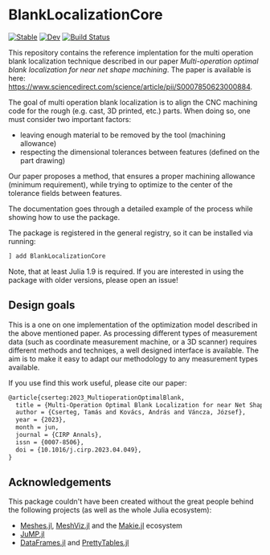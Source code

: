 # BlankLocalizationCore

[![Stable](https://img.shields.io/badge/docs-stable-blue.svg)](https://cserteGT3.github.io/BlankLocalizationCore.jl/stable/)
[![Dev](https://img.shields.io/badge/docs-dev-blue.svg)](https://cserteGT3.github.io/BlankLocalizationCore.jl/dev/)
[![Build Status](https://github.com/cserteGT3/BlankLocalizationCore.jl/actions/workflows/CI.yml/badge.svg?branch=main)](https://github.com/cserteGT3/BlankLocalizationCore.jl/actions/workflows/CI.yml?query=branch%3Amain)

This repository contains the reference implentation for the multi operation blank localization technique described in our paper _Multi-operation optimal blank localization for near net shape machining_.
The paper is available is here: <https://www.sciencedirect.com/science/article/pii/S0007850623000884>.

The goal of multi operation blank localization is to align the CNC machining code for the rough (e.g. cast, 3D printed, etc.) parts.
When doing so, one must consider two important factors:

- leaving enough material to be removed by the tool (machining allowance)
- respecting the dimensional tolerances between features (defined on the part drawing)

Our paper proposes a method, that ensures a proper machining allowance (minimum requirement), while trying to optimize to the center of the tolerance fields between features.

The documentation goes through a detailed example of the process while showing how to use the package.

The package is registered in the general registry, so it can be installed via running:

```julia
] add BlankLocalizationCore
```

Note, that at least Julia 1.9 is required.
If you are interested in using the package with older versions, please open an issue!

## Design goals

This is a one on one implementation of the optimization model described in the above mentioned paper.
As processing different types of measurement data (such as coordinate measurement machine, or a 3D scanner) requires different methods and techniqes, a well designed interface is available.
The aim is to make it easy to adapt our methodology to any measurement types available.

If you use find this work useful, please cite our paper:

```txt
@article{cserteg:2023_MultioperationOptimalBlank,
  title = {Multi-Operation Optimal Blank Localization for near Net Shape Machining},
  author = {Cserteg, Tamás and Kovács, András and Váncza, József},
  year = {2023},
  month = jun,
  journal = {CIRP Annals},
  issn = {0007-8506},
  doi = {10.1016/j.cirp.2023.04.049},
}
```

## Acknowledgements

This package couldn't have been created without the great people behind the following projects (as well as the whole Julia ecosystem):

* [Meshes.jl](https://github.com/JuliaGeometry/Meshes.jl), [MeshViz.jl](https://github.com/JuliaGeometry/MeshViz.jl) and the [Makie.jl](https://github.com/MakieOrg/Makie.jl) ecosystem
* [JuMP.jl](https://jump.dev/)
* [DataFrames.jl](https://github.com/JuliaData/DataFrames.jl) and [PrettyTables.jl](https://github.com/ronisbr/PrettyTables.jl)
